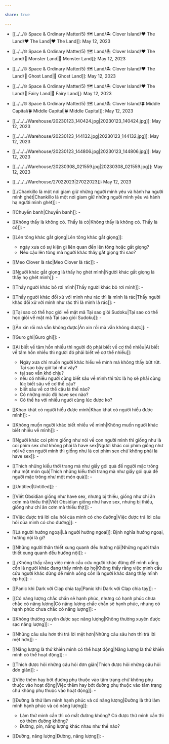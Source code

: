 ---  
share: true  
---  
- [[../../🌐 Space & Ordinary Matter/5) 🗺️ Land/🏝️ Clover Island/❤️ The Land/❤ The Land|❤ The Land]]: May 12, 2023  
- [[../../🌐 Space & Ordinary Matter/5) 🗺️ Land/🏝️ Clover Island/❤️ The Land/👹 Monster Land|👹 Monster Land]]: May 12, 2023  
- [[../../🌐 Space & Ordinary Matter/5) 🗺️ Land/🏝️ Clover Island/❤️ The Land/👻 Ghost Land|👻 Ghost Land]]: May 12, 2023  
- [[../../🌐 Space & Ordinary Matter/5) 🗺️ Land/🏝️ Clover Island/❤️ The Land/🧚 Fairy Land|🧚 Fairy Land]]: May 12, 2023  
- [[../../🌐 Space & Ordinary Matter/5) 🗺️ Land/🏝️ Clover Island/🍀 Middle Capital/🍀 Middle Capital|🍀 Middle Capital]]: May 12, 2023  
  
  
- [[../../../Warehouse/20230123_140424.jpg|20230123_140424.jpg]]: May 12, 2023  
- [[../../../Warehouse/20230123_144132.jpg|20230123_144132.jpg]]: May 12, 2023  
- [[../../../Warehouse/20230123_144806.jpg|20230123_144806.jpg]]: May 12, 2023  
- [[../../../Warehouse/20230308_021559.jpg|20230308_021559.jpg]]: May 12, 2023  
- [[../../../Warehouse/27022023|27022023]]: May 12, 2023  
  
  
- [[./Chankillo là một nơi giam giữ những người mình yêu và hành hạ người mình ghét|Chankillo là một nơi giam giữ những người mình yêu và hành hạ người mình ghét]]: \-  
- [[Chuyền banh|Chuyền banh]]: \-  
- [[Không thấy là không có. Thấy là có|Không thấy là không có. Thấy là có]]: \-  
- [[Lên tông khác gắt giọng|Lên tông khác gắt giọng]]:   
    - ngày xưa có sự kiện gì liên quan đến lên tông hoặc gắt giọng?  
    - Nếu cậu lên tông mà người khác thấy gắt giọng thì sao?  
  
- [[Meo Clover là rác|Meo Clover là rác]]: \-  
- [[Người khác gắt giọng là thấy họ ghét mình|Người khác gắt giọng là thấy họ ghét mình]]: \-  
- [[Thấy người khác bỏ rơi mình|Thấy người khác bỏ rơi mình]]: \-  
- [[Thấy người khác đối xử với mình như rác thì là mình là rác|Thấy người khác đối xử với mình như rác thì là mình là rác]]: \-  
- [[Tại sao có thể học giỏi về mật mã Tại sao giỏi Sudoku|Tại sao có thể học giỏi về mật mã Tại sao giỏi Sudoku]]: \-  
- [[Ăn xin rồi mà vẫn không được|Ăn xin rồi mà vẫn không được]]: \-  
- [[Guro ghi|Guro ghi]]: \-  
- [[Ai biết về tâm hồn nhiều thì người đó phải biết về cơ thể nhiều|Ai biết về tâm hồn nhiều thì người đó phải biết về cơ thể nhiều]]:   
    - Ngày xưa chỉ muốn người khác hiểu về mình mà không thấy bứt rứt. Tại sao bây giờ lại như vậy?  
    - tại sao vẫn khó chịu?  
    - nếu có nhiều người cùng biết sâu về mình thì tức là họ sẽ phải cùng lúc biết sâu về cơ thể cậu?  
    - biết sâu về cơ thể cậu là thế nào?  
    - Có những mức độ have sex nào?  
    - Có thể hs với nhiều người cùng lúc được ko?  
  
- [[Khao khát có người hiểu được mình|Khao khát có người hiểu được mình]]: \-  
- [[Không muốn người khác biết nhiều về mình|Không muốn người khác biết nhiều về mình]]: \-  
- [[Người khác coi phim giống như nói về con người mình thì giống như là coi phim sex chứ không phải là have sex|Người khác coi phim giống như nói về con người mình thì giống như là coi phim sex chứ không phải là have sex]]: \-  
- [[Thích những kiểu thời trang mà như giấy gói quà để người mặc trông như một món quà|Thích những kiểu thời trang mà như giấy gói quà để người mặc trông như một món quà]]: \-  
- [[Untitled|Untitled]]: \-  
- [[Viết Obsidian giống như have sex, nhưng bị thiếu, giống như chỉ ăn cơm mà thiếu thịt|Viết Obsidian giống như have sex, nhưng bị thiếu, giống như chỉ ăn cơm mà thiếu thịt]]: \-  
- [[Việc được trả lời câu hỏi của mình có cho đường|Việc được trả lời câu hỏi của mình có cho đường]]: \-  
- [[Là người hướng ngoại|Là người hướng ngoại]]: Định nghĩa hướng ngoại, hướng nội là gì?  
- [[Những người thân thiết xung quanh đều hướng nội|Những người thân thiết xung quanh đều hướng nội]]: \-  
- [[./Không thấy rằng việc mình cầu cứu người khác đừng để mình uống cồn là người khác đang thấy mình ép họ|Không thấy rằng việc mình cầu cứu người khác đừng để mình uống cồn là người khác đang thấy mình ép họ]]: \-  
- [[Panic khi Dark với Clap chia tay|Panic khi Dark với Clap chia tay]]: \-  
- [[Có năng lượng chắc chắn sẽ hạnh phúc, nhưng có hạnh phúc chưa chắc có năng lượng|Có năng lượng chắc chắn sẽ hạnh phúc, nhưng có hạnh phúc chưa chắc có năng lượng]]: \-  
- [[Không thường xuyên được sạc năng lượng|Không thường xuyên được sạc năng lượng]]: \-  
- [[Những câu sâu hơn thì trả lời mệt hơn|Những câu sâu hơn thì trả lời mệt hơn]]: \-  
- [[Năng lượng là thứ khiến mình có thể hoạt động|Năng lượng là thứ khiến mình có thể hoạt động]]: \-  
- [[Thích được hỏi những câu hỏi đơn giản|Thích được hỏi những câu hỏi đơn giản]]: \-  
- [[Việc thêm hay bớt đường phụ thuộc vào tâm trạng chứ không phụ thuộc vào hoạt động|Việc thêm hay bớt đường phụ thuộc vào tâm trạng chứ không phụ thuộc vào hoạt động]]: \-  
- [[Đường là thứ làm mình hạnh phúc và có năng lượng|Đường là thứ làm mình hạnh phúc và có năng lượng]]:   
    - Làm thứ mình cần thì có mất đường không? Có được thứ mình cần thì có thêm đường không?  
    - Đường, pin, năng lượng khác nhau như thế nào?  
  
- [[Đường, năng lượng|Đường, năng lượng]]: \-  
